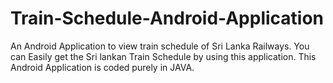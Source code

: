 # Train-Schedule-Android-Application

An Android Application to view train schedule of Sri Lanka Railways. You can Easily get the Sri lankan Train Schedule by using this application. 
This Android Application is coded purely in JAVA. 
